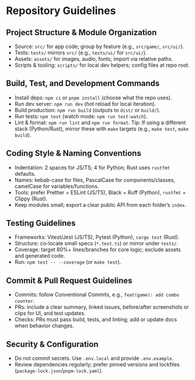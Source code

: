 # Repository Guidelines

## Project Structure & Module Organization
- Source: `src/` for app code; group by feature (e.g., `src/game/`, `src/ui/`).
- Tests: `tests/` mirrors `src/` (e.g., `tests/ui/` for `src/ui/`).
- Assets: `assets/` for images, audio, fonts; import via relative paths.
- Scripts & tooling: `scripts/` for local dev helpers; config files at repo root.

## Build, Test, and Development Commands
- Install deps: `npm ci` or `pnpm install` (choose what the repo uses).
- Run dev server: `npm run dev` (hot reload for local iteration).
- Build production: `npm run build` (outputs to `dist/` or `build/`).
- Run tests: `npm test` (watch mode: `npm run test:watch`).
- Lint & format: `npm run lint` and `npm run format`.
Tip: If using a different stack (Python/Rust), mirror these with `make` targets (e.g., `make test`, `make build`).

## Coding Style & Naming Conventions
- Indentation: 2 spaces for JS/TS; 4 for Python; Rust uses `rustfmt` defaults.
- Names: kebab-case for files, PascalCase for components/classes, camelCase for variables/functions.
- Tools: prefer Prettier + ESLint (JS/TS), Black + Ruff (Python), `rustfmt` + Clippy (Rust).
- Keep modules small; export a clear public API from each folder’s `index`.

## Testing Guidelines
- Frameworks: Vitest/Jest (JS/TS), Pytest (Python), `cargo test` (Rust).
- Structure: co-locate small specs (`*.test.ts`) or mirror under `tests/`.
- Coverage: target 80%+ lines/branches for core logic; exclude assets and generated code.
- Run: `npm test -- --coverage` (or `make test`).

## Commit & Pull Request Guidelines
- Commits: follow Conventional Commits, e.g., `feat(game): add combo counter`.
- PRs: include a clear summary, linked issues, before/after screenshots or clips for UI, and test updates.
- Checks: PRs must pass build, tests, and linting; add or update docs when behavior changes.

## Security & Configuration
- Do not commit secrets. Use `.env.local` and provide `.env.example`.
- Review dependencies regularly; prefer pinned versions and lockfiles (`package-lock.json`/`pnpm-lock.yaml`).

